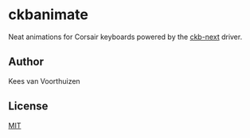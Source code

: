 # ckbanimate
Neat animations for Corsair keyboards powered by the [ckb-next](https://github.com/ckb-next/ckb-next) driver.

## Author
Kees van Voorthuizen

## License
[MIT](./LICENSE)
